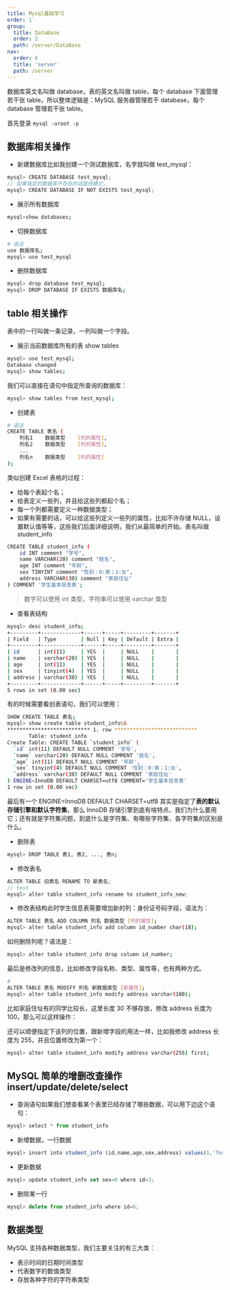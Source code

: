 ```yaml
---
title: Mysql基础学习
order: 1
group:
  title: DataBase
  order: 2
  path: /server/DataBase
nav:
  order: 6
  title: 'server'
  path: /server
---
```


数据库英文名叫做 database，表的英文名叫做 table，每个 database 下面管理若干张 table，所以整体逻辑是：MySQL 服务器管理若干 database，每个 database 管理若干张 table。

首先登录 `mysql -uroot -p`

## 数据库相关操作

- 新建数据库比如我创建一个测试数据库，名字就叫做 test_mysql：

```js
mysql> CREATE DATABASE test_mysql;
// 如果指定的数据库不存在的话就创建它，
mysql> CREATE DATABASE IF NOT EXISTS test_mysql;
```

- 展示所有数据库

```bash
mysql>show databases;
```

- 切换数据库

```bash
# 语法
use 数据库名;
mysql> use test_mysql
```

- 删除数据库

```bash
mysql> drop database test_mysql;
mysql> DROP DATABASE IF EXISTS 数据库名;
```

## table 相关操作

表中的一行叫做一条记录，一列叫做一个字段。

- 展示当前数据库所有的表 show tables

```bash
mysql> use test_mysql;
Database changed
mysql> show tables;
```

我们可以直接在语句中指定所查询的数据库：

```bash
mysql> show tables from test_mysql;
```

- 创建表

```bash
# 语法
CREATE TABLE 表名 (
    列名1    数据类型    [列的属性],
    列名2    数据类型    [列的属性],
    ...
    列名n    数据类型    [列的属性]
);
```

类似创建 Excel 表格的过程：

- 给每个表起个名；
- 给表定义一些列，并且给这些列都起个名；
- 每一个列都需要定义一种数据类型；
- 如果有需要的话，可以给这些列定义一些列的属性，比如不许存储 NULL，设置默认值等等，这些我们后面详细说明，我们从最简单的开始。表名叫做 student_info

```bash
CREATE TABLE student_info (
    id INT comment "学号",
    name VARCHAR(20) comment "姓名",
    age INT comment "年龄",
    sex TINYINT comment "性别：0:男；1:女",
    address VARCHAR(30) comment "家庭住址"
) COMMENT '学生基本信息表';
```

> 数字可以使用 int 类型，字符串可以使用 varchar 类型

- 查看表结构

```bash
mysql> desc student_info;
+---------+-------------+------+-----+---------+-------+
| Field   | Type        | Null | Key | Default | Extra |
+---------+-------------+------+-----+---------+-------+
| id      | int(11)     | YES  |     | NULL    |       |
| name    | varchar(20) | YES  |     | NULL    |       |
| age     | int(11)     | YES  |     | NULL    |       |
| sex     | tinyint(4)  | YES  |     | NULL    |       |
| address | varchar(30) | YES  |     | NULL    |       |
+---------+-------------+------+-----+---------+-------+
5 rows in set (0.00 sec)
```

有的时候需要看创表语句，我们可以使用：

```bash
SHOW CREATE TABLE 表名;
mysql> show create table student_info\G
*************************** 1. row ***************************
       Table: student_info
Create Table: CREATE TABLE `student_info` (
  `id` int(11) DEFAULT NULL COMMENT '学号',
  `name` varchar(20) DEFAULT NULL COMMENT '姓名',
  `age` int(11) DEFAULT NULL COMMENT '年龄',
  `sex` tinyint(4) DEFAULT NULL COMMENT '性别：0:男；1:女',
  `address` varchar(30) DEFAULT NULL COMMENT '家庭住址'
) ENGINE=InnoDB DEFAULT CHARSET=utf8 COMMENT='学生基本信息表'
1 row in set (0.00 sec)
```

最后有一个 ENGINE=InnoDB DEFAULT CHARSET=utf8 其实是指定了**表的默认存储引擎和默认字符集**，那么 InnoDB 存储引擎到底有啥特点、我们为什么要用它；还有就是字符集问题，到底什么是字符集、有哪些字符集、各字符集的区别是什么。

- 删除表

```bash
mysql> DROP TABLE 表1, 表2, ..., 表n;
```

- 修改表名

```js
ALTER TABLE 旧表名 RENAME TO 新表名;
// test
mysql> alter table student_info rename to student_info_new;
```

- 修改表结构此时学生信息表需要增加新的列：身份证号码字段，语法为：

```bash
ALTER TABLE 表名 ADD COLUMN 列名 数据类型 [列的属性];
mysql> alter table student_info add column id_number char(18);
```

如何删除列呢？语法是：

```bash
mysql> alter table student_info drop column id_number;
```

最后是修改列的信息，比如修改字段名称、类型、属性等，也有两种方式。

```bash
#
ALTER TABLE 表名 MODIFY 列名 新数据类型 [新属性];
mysql> alter table student_info modify address varchar(100);
```

比如家庭住址有的同学比较长，这里长度 30 不够存放，修改 address 长度为 100，那么可以这样操作：

还可以顺便指定下该列的位置，跟新增字段的用法一样，比如我修改 address 长度为 255，并且位置修改为第一个：

```bash
mysql> alter table student_info modify address varchar(255) first;
```

## MySQL 简单的增删改查操作 insert/update/delete/select

- 查询语句如果我们想查看某个表里已经存储了哪些数据，可以用下边这个语句：

```js
mysql> select * from student_info
```

- 新增数据，一行数据

```js
mysql> insert into student_info (id,name,age,sex,address) values(1,'fossi',18,0,'江苏省南京市');
```

- 更新数据

```js
mysql> update student_info set sex=0 where id=3;
```

- 删除某一行

```js
mysql> delete from student_info where id=6;
```

## 数据类型

MySQL 支持各种数据类型，我们主要关注的有三大类：

- 表示时间的日期时间类型
- 代表数字的数值类型
- 存放各种字符的字符串类型
